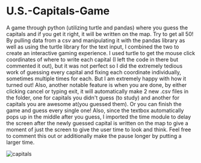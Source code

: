 # U.S.-Capitals-Game
A game through python (utilizing turtle and pandas) where you guess the capitals and if you get it right, it will be written on the map. Try to get all 50! By pulling data from a csv and manipulating it with the pandas library as well as using the turtle library for the text input, I combined the two to create an interactive gaming experience. I used turtle to get the mouse click coordinates of where to write each capital (I left the code in there but commented it out), but it was not perfect so I did the extremely tedious work of guessing every capital and fixing each coordinate individually, sometimes multiple times for each. But I am extremely happy with how it turned out! Also, another notable feature is when you are done, by either clicking cancel or typing exit, it will automatically make 2 new .csv files in the folder, one for capitals you didn't guess (to study) and another for capitals you are awesome at(you guessed them). Or you can finish the game and guess every single one! 
Also, since the textbox automatically pops up in the middle after you guess, I imported the time module to delay the screen after the newly guessed capital is written on the map to give a moment of just the screen to give the user time to look and think. Feel free to comment this out or additionally make the pause longer by putting a larger time.


![capitals](https://github.com/andreapeterson/U.S.-Capitals-Game/assets/134665743/0ffc7451-d5aa-46bc-a647-3df400958348)
